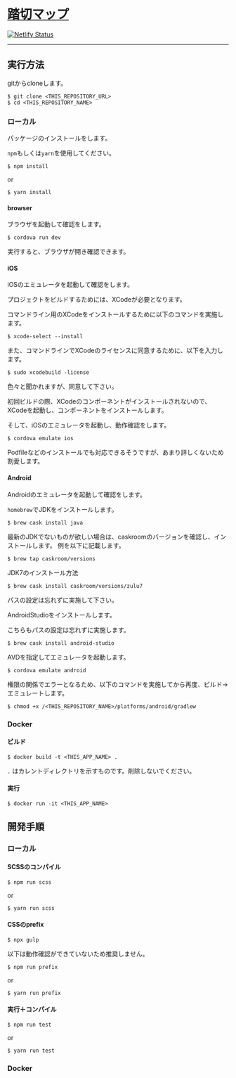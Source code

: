 # [踏切マップ](https://app.rc-map.com/)

[![Netlify Status](https://api.netlify.com/api/v1/badges/65141ac4-fec2-4e56-8a75-a33ae31f6ad3/deploy-status)](https://app.netlify.com/sites/rc-map/deploys)

---

## 実行方法

gitからcloneします。

```
$ git clone <THIS_REPOSITORY_URL>
$ cd <THIS_REPOSITORY_NAME>
```

### ローカル

パッケージのインストールをします。

`npm`もしくは`yarn`を使用してください。

```
$ npm install
```

or

```
$ yarn install
```

#### browser

ブラウザを起動して確認をします。

```
$ cordova run dev
```

実行すると、ブラウザが開き確認できます。

#### iOS

iOSのエミュレータを起動して確認をします。

プロジェクトをビルドするためには、XCodeが必要となります。

コマンドライン用のXCodeをインストールするために以下のコマンドを実施します。

```
$ xcode-select --install
```

また、コマンドラインでXCodeのライセンスに同意するために、以下を入力します。

```
$ sudo xcodebuild -license
```

色々と聞かれますが、同意して下さい。

初回ビルドの際、XCodeのコンポーネントがインストールされないので、XCodeを起動し、コンポーネントをインストールします。

そして、iOSのエミュレータを起動し、動作確認をします。

```
$ cordova emulate ios
```

Podfileなどのインストールでも対応できるそうですが、あまり詳しくないため割愛します。

#### Android

Androidのエミュレータを起動して確認をします。

`homebrew`でJDKをインストールします。

```
$ brew cask install java
```

最新のJDKでないものが欲しい場合は、caskroomのバージョンを確認し、インストールします。
例を以下に記載します。

```
$ brew tap caskroom/versions
```

JDK7のインストール方法

```
$ brew cask install caskroom/versions/zulu7
```

パスの設定は忘れずに実施して下さい。

AndroidStudioをインストールします。

こちらもパスの設定は忘れずに実施します。

```
$ brew cask install android-studio
```

AVDを指定してエミュレータを起動します。

```
$ cordova emulate android
```

権限の関係でエラーとなるため、以下のコマンドを実施してから再度、ビルド→エミュレートします。

```
$ chmod +x /<THIS_REPOSITORY_NAME>/platforms/android/gradlew
```

### Docker

#### ビルド

```
$ docker build -t <THIS_APP_NAME> .
```

`.` はカレントディレクトリを示すものです。削除しないでください。

#### 実行

```
$ docker run -it <THIS_APP_NAME>
```

## 開発手順

### ローカル



#### SCSSのコンパイル

```
$ npm run scss
```

or 

```
$ yarn run scss
```

#### CSSのprefix

```
$ npx gulp
```

以下は動作確認ができていないため推奨しません。

```
$ npm run prefix
```

or 

```
$ yarn run prefix
```

#### 実行＋コンパイル

```
$ npm run test
```

or 

```
$ yarn run test
```

### Docker
